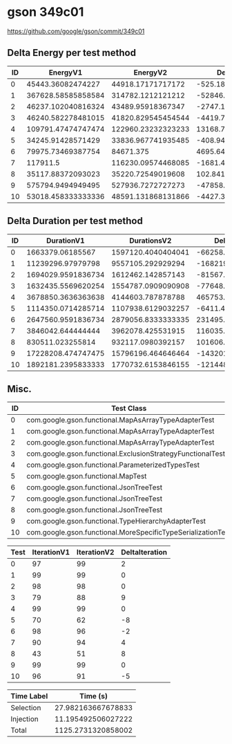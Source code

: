 # gson 349c01


https://github.com/google/gson/commit/349c01



## Delta Energy per test method


| ID | EnergyV1 | EnergyV2 | DeltaEnergy | σV1 | σV2 |
| --- | --- | --- | --- | --- | --- |
| 0 | 45443.36082474227 | 44918.17171717172 | -525.1891075705498 | 17017.12438618699 | 16728.015365291318 |
| 1 | 367628.58585858584 | 314782.1212121212 | -52846.46464646462 | 622912.4621452187 | 567254.9872721764 |
| 2 | 46237.102040816324 | 43489.95918367347 | -2747.142857142855 | 16422.59207864046 | 14598.627005554788 |
| 3 | 46240.582278481015 | 41820.829545454544 | -4419.752733026471 | 28594.0300959712 | 10591.038010572895 |
| 4 | 109791.47474747474 | 122960.23232323233 | 13168.757575757583 | 104168.44044563411 | 110877.27226107763 |
| 5 | 34245.91428571429 | 33836.967741935485 | -408.94654377880215 | 3778.929405241108 | 3363.16282575016 |
| 6 | 79975.73469387754 | 84671.375 | 4695.6403061224555 | 51425.0994995815 | 51202.4891285916 |
| 7 | 117911.5 | 116230.09574468085 | -1681.404255319154 | 124789.03493614511 | 116379.92775142542 |
| 8 | 35117.88372093023 | 35220.72549019608 | 102.84176926584769 | 3933.0331523109303 | 3195.1104376778735 |
| 9 | 575794.9494949495 | 527936.7272727273 | -47858.22222222225 | 739410.9124700045 | 693548.2008515779 |
| 10 | 53018.458333333336 | 48591.131868131866 | -4427.32646520147 | 30413.980571892094 | 26650.955127600588 |

## Delta Duration per test method


| ID | DurationV1 | DurationsV2 | DeltaDuration |
| --- | --- | --- | --- |
| 0 | 1663379.06185567 | 1597120.4040404041 | -66258.65781526593 |
| 1 | 11239296.97979798 | 9557105.292929294 | -1682191.6868686862 |
| 2 | 1694029.9591836734 | 1612462.142857143 | -81567.81632653042 |
| 3 | 1632435.5569620254 | 1554787.0909090908 | -77648.46605293453 |
| 4 | 3678850.3636363638 | 4144603.787878788 | 465753.4242424243 |
| 5 | 1114350.0714285714 | 1107938.6129032257 | -6411.458525345661 |
| 6 | 2647560.9591836734 | 2879056.8333333335 | 231495.8741496601 |
| 7 | 3846042.644444444 | 3962078.425531915 | 116035.7810874707 |
| 8 | 830511.023255814 | 932117.0980392157 | 101606.07478340168 |
| 9 | 17228208.474747475 | 15796196.464646464 | -1432012.010101011 |
| 10 | 1892181.2395833333 | 1770732.6153846155 | -121448.62419871776 |

## Misc.

| ID | Test Class | Test Method |
| --- | --- | --- |
| 0 | com.google.gson.functional.MapAsArrayTypeAdapterTest | testMultipleEnableComplexKeyRegistrationHasNoEffect |
| 1 | com.google.gson.functional.MapAsArrayTypeAdapterTest | testSerializeComplexMapWithTypeAdapter |
| 2 | com.google.gson.functional.MapAsArrayTypeAdapterTest | testMapWithTypeVariableSerialization |
| 3 | com.google.gson.functional.ExclusionStrategyFunctionalTest | testExclusionStrategyWithMode |
| 4 | com.google.gson.functional.ParameterizedTypesTest | testParameterizedTypeWithCustomSerializer |
| 5 | com.google.gson.functional.MapTest | testMapSerializationWithIntegerKeys |
| 6 | com.google.gson.functional.JsonTreeTest | testJsonTreeToString |
| 7 | com.google.gson.functional.JsonTreeTest | testToJsonTreeObjectType |
| 8 | com.google.gson.functional.JsonTreeTest | testToJsonTree |
| 9 | com.google.gson.functional.TypeHierarchyAdapterTest | testTypeHierarchy |
| 10 | com.google.gson.functional.MoreSpecificTypeSerializationTest | testMapOfSubclassFields |




| Test | IterationV1 | IterationV2 | DeltaIteration |
| --- | --- | --- | --- |
| 0 | 97 | 99 | 2 |
| 1 | 99 | 99 | 0 |
| 2 | 98 | 98 | 0 |
| 3 | 79 | 88 | 9 |
| 4 | 99 | 99 | 0 |
| 5 | 70 | 62 | -8 |
| 6 | 98 | 96 | -2 |
| 7 | 90 | 94 | 4 |
| 8 | 43 | 51 | 8 |
| 9 | 99 | 99 | 0 |
| 10 | 96 | 91 | -5 |



| Time Label | Time (s) |
| --- | --- |
| Selection | 27.982163667678833 |
| Injection | 11.195492506027222 |
| Total | 1125.2731320858002 |


